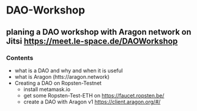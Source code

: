 # DAO-Workshop

## planing a DAO workshop with Aragon network on Jitsi https://meet.le-space.de/DAOWorkshop

### Contents 
- what is a DAO and why and when it is useful
- what is Aragon (htts://aragon.network)
- Creating a DAO on Ropsten-Testnet
  - install metamask.io
  - get some Ropsten-Test-ETH on https://faucet.ropsten.be/
  - create a DAO with Aragon v1 https://client.aragon.org/#/
